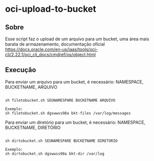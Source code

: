 # oci-upload-to-bucket

## Sobre
Esse script faz o upload de um arquivo para um bucket, uma área mais barata de armazenamento, documentação oficial https://docs.oracle.com/en-us/iaas/tools/oci-cli/2.22.1/oci_cli_docs/cmdref/os/object.html

## Execução
Para enviar um arquivo para um bucket, é necessário: NAMESPACE, BUCKETNAME, ARQUIVO
```

sh filetobucket.sh SEUNAMESPARE BUCKETNAME ARQUIVO

Exemplo:
sh filetobucket.sh dgswwss98a bkt-files /var/log/messages

```

Para enviar um diretório para um bucket, é necessário: NAMESPACE, BUCKETNAME, DIRETÓRIO
```

sh dirtobucket.sh SEUNAMESPARE BUCKETNAME DIRETORIO

Exemplo:
sh dirtobucket.sh dgswwss98a bkt-dir /var/log

```
